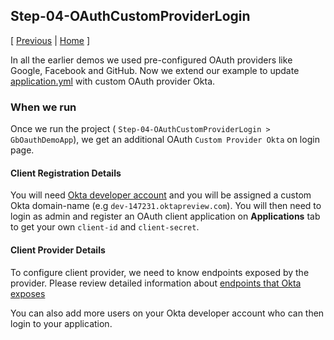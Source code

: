 ## Step-04-OAuthCustomProviderLogin
[ [Previous](../Step-03-OpenIDConnectLogin) | [Home](/) ]

In all the earlier demos we used pre-configured OAuth providers
like Google, Facebook and GitHub. Now we extend our
example to update
[application.yml](src/main/resources/application.yml)
with custom OAuth provider Okta.


### When we run
Once we run the project (
`Step-04-OAuthCustomProviderLogin > GbOauthDemoApp`),
we get an additional OAuth `Custom Provider Okta`
on login page.


#### Client Registration Details
You will need [Okta developer account](https://developer.okta.com/signup/)
and you will be assigned a custom Okta domain-name
(e.g `dev-147231.oktapreview.com`).
You will then need to login as admin and register an OAuth
client application on **Applications** tab to get your own
`client-id` and `client-secret`.


#### Client Provider Details
To configure client provider, we need to know endpoints
exposed by the provider. Please review detailed
information about
[endpoints that Okta exposes](https://developer.okta.com/docs/api/resources/oidc)

You can also add more users on your Okta developer account
who can then login to your application.

